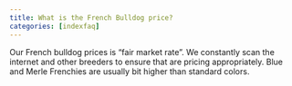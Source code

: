 ```yaml
---
title: What is the French Bulldog price?
categories: [indexfaq]
---
```


Our French bulldog prices is “fair market rate”. We constantly scan the internet and other breeders to ensure that are pricing appropriately. Blue and Merle Frenchies are usually bit higher than standard colors.
